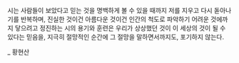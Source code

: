 시는 사람들이 보았다고 믿는 것을 명백하게 볼 수 있을 때까지 저를 지우고 다시 돋아나기를 반복하며, 진실한 것이건 아름다운 것이건 인간의 척도로 파악하기 어려운 것에까지 닿으려고 정진하는 시의 용기와 훈련은 우리가 상상했던 것이 이 세상의 것이 될 수 있다는 믿음을, 지극히 절망적인 순간에 그 절망을 말하면서까지도, 포기하지 않는다.

_ 황현산
